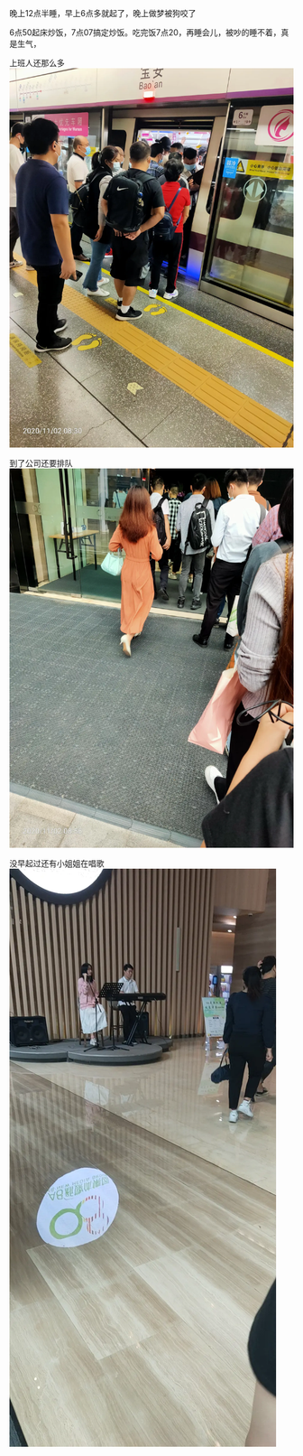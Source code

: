 晚上12点半睡，早上6点多就起了，晚上做梦被狗咬了

6点50起床炒饭，7点07搞定炒饭。吃完饭7点20，再睡会儿，被吵的睡不着，真是生气，

上班人还那么多![](../img/6904315-1685a0e0e4f76846.jpg)

到了公司还要排队
![](../img/6904315-f62ff0a102cc7b9e.jpg)

没早起过还有小姐姐在唱歌
![](../img/6904315-14624ccd438576eb.jpg)
